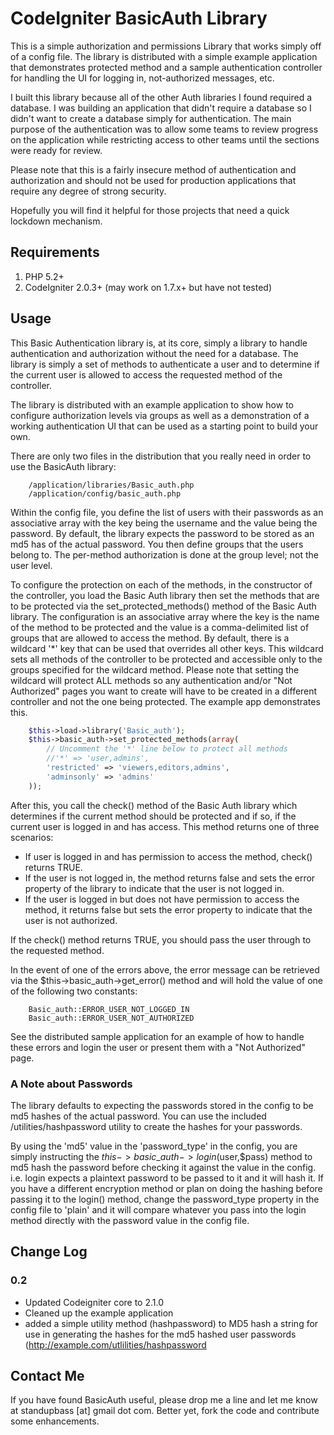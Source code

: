 # CodeIgniter BasicAuth Library

This is a simple authorization and permissions Library that works simply off of a config file. The library is distributed with a simple example application that demonstrates protected method and a sample authentication controller for handling the UI for logging in, not-authorized messages, etc.

I built this library because all of the other Auth libraries I found required a database. I was building an application that didn't require a database so I didn't want to create a database simply for authentication. The main purpose of the authentication was to allow some teams to review progress on the application while restricting access to other teams until the sections were ready for review.

Please note that this is a fairly insecure method of authentication and authorization and should not be used for production applications that require any degree of strong security.

Hopefully you will find it helpful for those projects that need a quick lockdown mechanism.

## Requirements

1. PHP 5.2+
2. CodeIgniter 2.0.3+ (may work on 1.7.x+ but have not tested)

## Usage

This Basic Authentication library is, at its core, simply a library to handle authentication and authorization without the need for a database. The library is simply a set of methods to authenticate a user and to determine if the current user is allowed to access the requested method of the controller.

The library is distributed with an example application to show how to configure authorization levels via groups as well as a demonstration of a working authentication UI that can be used as a starting point to build your own.

There are only two files in the distribution that you really need in order to use the BasicAuth library:
```shell	
	/application/libraries/Basic_auth.php
	/application/config/basic_auth.php
```

Within the config file, you define the list of users with their passwords as an associative array with the key being the username and the value being the password. By default, the library expects the password to be stored as an md5 has of the actual password. You then define groups that the users belong to. The per-method authorization is done at the group level; not the user level.

To configure the protection on each of the methods, in the constructor of the controller, you load the Basic Auth library then set the methods that are to be protected via the set_protected_methods() method of the Basic Auth library. The configuration is an associative array where the key is the name of the method to be protected and the value is a comma-delimited list of groups that are allowed to access the method. By default, there is a wildcard '*' key that can be used that overrides all other keys. This wildcard sets all methods of the controller to be protected and accessible only to the groups specified for the wildcard method. Please note that setting the wildcard will protect ALL methods so any authentication and/or "Not Authorized" pages you want to create will have to be created in a different controller and not the one being protected. The example app demonstrates this.
```php
	$this->load->library('Basic_auth');
	$this->basic_auth->set_protected_methods(array(
		// Uncomment the '*' line below to protect all methods
		//'*' => 'user,admins',
		'restricted' => 'viewers,editors,admins',
		'adminsonly' => 'admins'
	));
```
After this, you call the check() method of the Basic Auth library which determines if the current method should be protected and if so, if the current user is logged in and has access. This method returns one of three scenarios:

* If user is logged in and has permission to access the method, check() returns TRUE.
* If the user is not logged in, the method returns false and sets the error property of the library to indicate that the user is not logged in. 
* If the user is logged in but does not have permission to access the method, it returns false but sets the error property to indicate that the user is not authorized. 

If the check() method returns TRUE, you should pass the user through to the requested method.

In the event of one of the errors above, the error message can be retrieved via the $this->basic_auth->get_error() method and will hold the value of one of the following two constants:
```shell
	Basic_auth::ERROR_USER_NOT_LOGGED_IN
	Basic_auth::ERROR_USER_NOT_AUTHORIZED
```

See the distributed sample application for an example of how to handle these errors and login the user or present them with a "Not Authorized" page.

### A Note about Passwords

The library defaults to expecting the passwords stored in the config to be md5 hashes of the actual password. You can use the included /utilities/hashpassword utility to create the hashes for your passwords.

By using the 'md5' value in the 'password\_type' in the config, you are simply instructing the $this->basic\_auth->login($user,$pass) method to md5 hash the password before checking it against the value in the config. i.e. login expects a plaintext password to be passed to it and it will hash it. If you have a different encryption method or plan on doing the hashing before passing it to the login() method, change the password_type property in the config file to 'plain' and it will compare whatever you pass into the login method directly with the password value in the config file.

## Change Log

### 0.2
* Updated Codeigniter core to 2.1.0
* Cleaned up the example application
* added a simple utility method (hashpassword) to MD5 hash a string for use in generating the hashes for the md5 hashed user passwords (http://example.com/utlilities/hashpassword



## Contact Me

If you have found BasicAuth useful, please drop me a line and let me know at standupbass [at] gmail dot com. Better yet, fork the code and contribute some enhancements.
